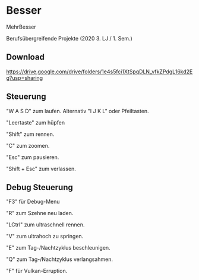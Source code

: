 # Besser
MehrBesser 

Berufsübergreifende Projekte
(2020 3. LJ / 1. Sem.)

## Download
https://drive.google.com/drive/folders/1e4s5fci1XtSpqDLN_vfkZPdgL16kd2Eg?usp=sharing

## Steuerung
"W A S D" zum laufen. Alternativ "I J K L" oder Pfeiltasten.

"Leertaste" zum hüpfen

"Shift" zum rennen.

"C" zum zoomen.

"Esc" zum pausieren.

"Shift + Esc" zum verlassen.

## Debug Steuerung
"F3" für Debug-Menu

"R" zum Szehne neu laden.

"LCtrl" zum ultraschnell rennen.

"V" zum ultrahoch zu springen.

"E" zum Tag-/Nachtzyklus beschleunigen.

"Q" zum Tag-/Nachtzyklus verlangsahmen.

"F" für Vulkan-Erruption.
